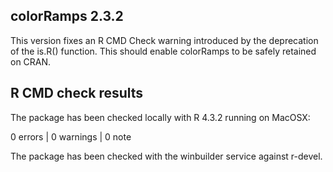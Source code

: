 ## colorRamps 2.3.2

This version fixes an R CMD Check warning introduced by the deprecation of the
is.R() function. This should enable colorRamps to be safely retained on CRAN.

## R CMD check results

The package has been checked locally with R 4.3.2 running on MacOSX:

0 errors | 0 warnings | 0 note

The package has been checked with the winbuilder service against r-devel.

